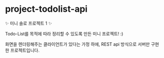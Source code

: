 # project-todolist-api
✨ 미니 솔로 프로젝트 1 ✨

Todo-List를 목적에 따라 정리할 수 있도록 만든 미니 프로젝트! :)

화면을 렌더링해주는 클라이언트가 있다는 가정 하에,
REST api 방식으로 서버만 구현한 프로젝트입니다.
